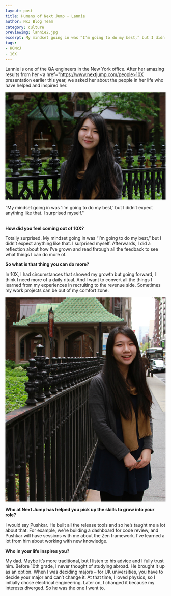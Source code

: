 ```yaml
---
layout: post
title: Humans of Next Jump - Lannie
author: NxJ Blog Team
category: culture
previewimg: lannie2.jpg
excerpt: My mindset going in was “I’m going to do my best,” but I didn’t expect anything like that.  I surprised myself.
tags:
- HONxJ
- 10X
---
```


Lannie is one of the QA engineers in the New York office.  After her amazing results from her <a href="https://www.nextjump.com/people>10X</a> presentation earlier this year, we asked her about the people in her life who have helped and inspired her.

![Lannie](/images/lannie2.jpg)

<div class="imgSubtitle">“My mindset going in was 'I’m going to do my best,' but I didn’t expect anything like that.  I surprised myself."</div>
<br/>

<b>How did you feel coming out of 10X?</b>

Totally surprised.  My mindset going in was “I’m going to do my best,” but I didn’t expect anything like that.  I surprised myself.  Afterwards, I did a reflection about how I’ve grown and read through all the feedback to see what things I can do more of.

<b>So what is that thing you can do more?</b>

In 10X, I had circumstances that showed my growth but going forward, I think I need more of a daily ritual.  And I want to convert all the things I learned from my experiences in recruiting to the revenue side.  Sometimes my work projects can be out of my comfort zone.

![Lannie](/images/lannie1.jpg)

<b>Who at Next Jump has helped you pick up the skills to grow into your role?</b>

I would say Pushkar.  He built all the release tools and so he’s taught me a lot about that.  For example, we’re building a dashboard for code review, and Pushkar will have sessions with me about the Zen framework.  I’ve learned a lot from him about working with new knowledge.

<b>Who in your life inspires you?</b>

My dad.  Maybe it’s more traditional, but I listen to his advice and I fully trust him.  Before 10th grade, I never thought of studying abroad.  He brought it up as an option.  When I was deciding majors – for UK universities, you have to decide your major and can’t change it.  At that time, I loved physics, so I initially chose electrical engineering.  Later on, I changed it because my interests diverged.  So he was the one I went to. 
